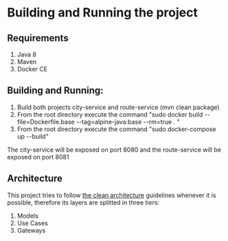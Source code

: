 # Building and Running the project

## Requirements
1. Java 8
2. Maven
3. Docker CE

## Building and Running:
1. Build both projects city-service and route-service (mvn clean package)
2. From the root directory execute the command "sudo docker build --file=Dockerfile.base --tag=alpine-java:base --rm=true . "
3. From the root directory execute the command "sudo docker-compose up --build"

The city-service will be exposed on port 8080 and the route-service will be exposed on port 8081

## Architecture
This project tries to follow [the clean architecture](https://8thlight.com/blog/uncle-bob/2012/08/13/the-clean-architecture.html) guidelines whenever it is possible, therefore its layers are splitted in three tiers:
1. Models
2. Use Cases
3. Gateways
